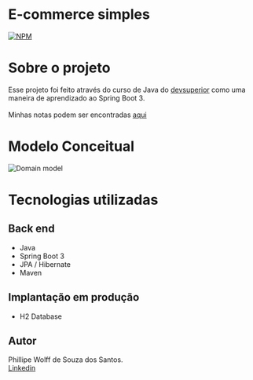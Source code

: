 # E-commerce simples
[![NPM](https://img.shields.io/badge/license-MIT-brightgreen)](https://github.com/Fflow021/simple_e-commerce/blob/main/LICENSE)
# Sobre o projeto
Esse projeto foi feito através do curso de Java do [devsuperior](https://www.udemy.com/course/java-curso-completo/?gclid=EAIaIQobChMIsvX62pHygAMVQ8KRCh3VVgyWEAAYASAAEgLP0PD_BwE) como uma maneira de aprendizado ao Spring Boot 3.
<br><br>
Minhas notas podem ser encontradas [aqui](https://fflow021.notion.site/Services-Spring-Boot-e-JPA-Hibernate-eaa65b9e709841c184bbf5786f69524d?pvs=4)

# Modelo Conceitual
![Domain model](https://github.com/Fflow021/assets/blob/main/assets/Screenshot_1.png)
# Tecnologias utilizadas
## Back end
- Java
- Spring Boot 3
- JPA / Hibernate
- Maven
## Implantação em produção
- H2 Database
## Autor
Phillipe Wolff de Souza dos Santos. <br>
[Linkedin](https://www.linkedin.com/in/phillipe-wolff-22305b224/)

